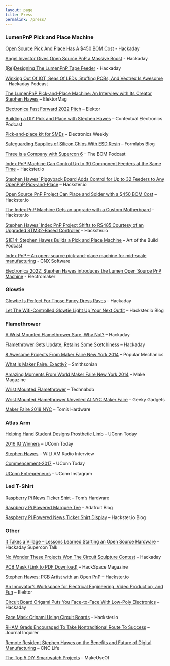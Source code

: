 ```yaml
---
layout: page
title: Press
permalink: /press/
---
```


### LumenPnP Pick and Place Machine

[Open Source Pick And Place Has A $450 BOM Cost](https://hackaday.com/2020/05/11/open-source-pick-and-place-has-a-450-bom-cost/) - Hackaday

[Angel Investor Gives Open Source PnP a Massive Boost](https://hackaday.com/2022/01/04/angel-investor-gives-open-source-pnp-a-massive-boost/) - Hackaday

[(Re)Designing The LumenPnP Tape Feeder](https://hackaday.com/2022/08/15/redesigning-the-lumenpnp-tape-feeder/#more-548019) - Hackaday

[Winking Out Of IOT, Seas Of LEDs, Stuffing PCBs, And Vectrex Is Awesome](https://hackaday.com/2020/05/15/hackaday-podcast-067-winking-out-of-iot-seas-of-leds-stuffing-pcbs-and-vectrex-is-awesome/) - Hackaday Podcast

<p><a href="https://www.elektormagazine.com/articles/opulo-lumenpnp-pick-and-place-machine">The LumenPnP Pick-and-Place Machine: An Interview with Its Creator Stephen Hawes</a> &#8211; ElektorMag</p>
<p><a href="https://www.youtube.com/watch?v=D1mP8JiSfcQ">Electronica Fast Forward 2022 Pitch</a> &#8211; Elektor</p>
<p><a href="https://contextualelectronics.com/cep002-building-a-diy-pick-and-place-with-stephen-hawes/">Building a DIY Pick and Place with Stephen Hawes</a> &#8211; Contextual Electronics Podcast</p>
<p><a href="https://www.electronicsweekly.com/blogs/engineer-in-wonderland/pick-place-kit-smes-2022-02/">Pick-and-place kit for SMEs</a> &#8211; Electronics Weekly</p>
<p><a href="https://formlabs.com/blog/supply-silicon-chips-esd-resin/">Safeguarding Supplies of Silicon Chips With ESD Resin</a> &#8211; Formlabs Blog</p>
<p><a href="https://open.spotify.com/episode/1vQZthixqPb0WFvaror1d7">Three is a Company with Supercon 6</a> &#8211; The BOM Podcast</p>
<p><a href="https://www.hackster.io/news/index-pnp-machine-can-control-up-to-30-component-feeders-at-the-same-time-20af2e651116">Index PnP Machine Can Control Up to 30 Component Feeders at the Same Time</a> &#8211; Hackster.io</p>
<p><a href="https://www.hackster.io/news/stephen-hawes-piggyback-board-adds-control-for-up-to-32-feeders-to-any-openpnp-pick-and-place-f59e20c51be8" target="_blank">Stephen Hawes&#8217; Piggyback Board Adds Control for Up to 32 Feeders to Any OpenPnP Pick-and-Place</a> &#8211; Hackster.io</p>
<p><a href="https://www.hackster.io/news/open-source-pnp-project-can-place-and-solder-with-a-450-bom-cost-3ce1e0201f19">Open Source PnP Project Can Place and Solder with a $450 BOM Cost</a> &#8211; Hackster.io</p>
<p><a href="https://www.hackster.io/news/the-index-pnp-machine-gets-an-upgrade-with-a-custom-motherboard-eb5136db3e5e">The Index PnP Machine Gets an upgrade with a Custom Motherboard</a> &#8211; Hackster.io</p>
<p><a href="https://www.hackster.io/news/stephen-hawes-index-pnp-project-shifts-to-rs485-courtesy-of-an-upgraded-stm32-based-controller-1042849a7a90">Stephen Hawes&#8217; Index PnP Project Shifts to RS485 Courtesy of an Upgraded STM32-Based Controller</a> &#8211; Hackster.io</p>
<p><a href="https://artofthebuild.fm/episodes/stephen-hawes-the-index-pick-and-place">S1E14: Stephen Hawes Builds a Pick and Place Machine</a> &#8211; Art of the Build Podcast</p>


[Index PnP – An open-source pick-and-place machine for mid-scale manufacturing](https://www.cnx-software.com/2021/07/05/index-pnp-an-open-source-pick-and-place-machine-for-mid-scale-manufacturing/) - CNX Software

[Electronica 2022: Stephen Hawes introduces the Lumen Open Source PnP Machine](https://www.electromaker.io/blog/article/electronica-2022-stephen-hawes-introduces-the-lumin-open-source-pnp-machine) - Electromaker

### Glowtie

<p><a href="https://hackaday.com/2019/02/25/glowtie-is-perfect-for-those-fancy-dress-raves/">Glowtie Is Perfect For Those Fancy Dress Raves</a> &#8211; Hackaday</p>
<p><a href="https://blog.hackster.io/let-the-wifi-controlled-glowtie-light-up-your-next-outfit-3ba059c3db2e">Let The Wifi-Controlled Glowtie Light Up Your Next Outfit</a> &#8211; Hackster.io Blog</p>

### Flamethrower

<p><a href="https://hackaday.com/2014/09/25/a-wrist-mounted-flamethrower-sure-why-not/">A Wrist Mounted Flamethrower Sure, Why Not?</a> &#8211; Hackaday</p>
<p><a href="https://hackaday.com/2018/10/17/flamethrower-gets-update-retains-some-sketchiness/">Flamethrower Gets Update, Retains Some Sketchiness</a> &#8211; Hackaday</p>
<p><a href="https://www.popularmechanics.com/technology/gadgets/how-to/g1630/8-awesome-projects-from-maker-faire-new-york-2014/">8 Awesome Projects From Maker Faire New York 2014</a> &#8211; Popular Mechanics</p>
<p><a href="https://www.smithsonianmag.com/innovation/what-maker-faire-exactly-180955574/">What Is Maker Faire, Exactly?</a> &#8211; Smithsonian</p>
<p><a href="https://makezine.com/2014/09/21/amazing-moments-from-world-maker-faire-new-york-2014/">Amazing Moments From World Maker Faire New York 2014</a> &#8211; Make Magazine</p>
<p><span style="font-weight: 400;"><a href="https://technabob.com/blog/2014/09/26/wrist-mounted-flamethrower/">Wrist Mounted Flamethrower</a> &#8211; Technabob</span></p>
<p><span style="font-weight: 400;"><a href="https://www.geeky-gadgets.com/wrist-mounted-flamethrower-unveiled-at-nyc-maker-faire-26-09-2014/">Wrist Mounted Flamethrower Unveiled At NYC Maker Faire</a> &#8211; Geeky Gadgets</span></p>
<p><span style="font-weight: 400;"><a href="https://www.tomshardware.com/picturestory/856-maker-faire-2018-nyc.html#s22">Maker Faire 2018 NYC</a> &#8211; Tom&#8217;s Hardware</span></p>

### Atlas Arm

<p><a href="https://today.uconn.edu/2016/03/helping-hand-student-designs-prosthetic-limb/">Helping Hand Student Designs Prosthetic Limb</a> &#8211; UConn Today</p>
<p><a href="https://today.uconn.edu/2016/07/2016-iq-winners/">2016 IQ Winners</a> &#8211; UConn Today</p>
<p><a href="https://www.wili-am.com/wp_bows.htm">Stephen Hawes</a> &#8211; WILI AM Radio Interview</p>
<p><a href="https://today.uconn.edu/commencement-2017/#student-4">Commencement-2017</a> &#8211; UConn Today</p>
<p><a class="hoverZoomLink" href="https://www.instagram.com/p/BS_U2btFzDE/">UConn Entrepreneurs</a> &#8211; UConn Instagram</p>

### Led T-Shirt

<p><a href="https://www.tomshardware.com/reviews/raspberry-pi-news-ticker-shirt,6014.html">Raspberry Pi News Ticker Shirt</a> &#8211; Tom&#8217;s Hardware</p>
<p><span style="font-weight: 400;"><a href="https://blog.adafruit.com/2019/03/15/raspberry-pi-powered-marquee-tee-piday-raspberrypi-raspberry_pi-wearable/">Raspberry Pi Powered Marquee Tee</a> &#8211; Adafruit Blog</span></p>
<p><span style="font-weight: 400;"><a href="https://blog.hackster.io/raspberry-pi-powered-news-ticker-shirt-display-3030438e8bdb">Raspberry Pi Powered News Ticker Shirt Display</a> &#8211; Hackster.io Blog</span></p>

### Other

<p><a href="https://www.youtube.com/watch?v=WyutXrfXc24&amp;t=19s">It Takes a Village &#8211; Lessons Learned Starting an Open Source Hardware</a>  &#8211; Hackaday Supercon Talk</p>
<p><a href="https://hackaday.com/2020/11/20/no-wonder-these-projects-won-the-circuit-sculpture-contest/">No Wonder These Projects Won The Circuit Sculpture Contest</a> &#8211; Hackaday</p>
<p><a href="https://magazines-attachments.raspberrypi.org/issues/full_pdfs/000/000/466/original/HackSpacemagazine37.pdf?1605528550">PCB Mask (Link to PDF Download)</a> &#8211; HackSpace Magazine</p>
<p><a class="" href="https://youtu.be/32pejRBSfmE">Stephen Hawes: PCB Artist with an Open PnP</a> &#8211; Hackster.io</p>
<p><a href="https://www.elektormagazine.com/news/electrical-engineering-video-workspace">An Innovator&#8217;s Workspace for Electrical Engineering, Video Production, and Fun</a> &#8211; Elektor</p>
<p><a href="https://hackaday.com/2020/09/21/circuit-board-origami-puts-you-face-to-face-with-low-poly-electronics/">Circuit Board Origami Puts You Face-to-Face With Low-Poly Electronics</a> &#8211; Hackaday</p>
<p><a href="https://www.hackster.io/news/face-mask-origami-using-circuit-boards-ded3497ff297">Face Mask Origami Using Circuit Boards</a> &#8211; Hackster.io</p>
<p><span style="font-weight: 400;"><a href="https://web.archive.org/web/20180702195147/https://www.journalinquirer.com/towns/andover/rham-grads-encouraged-to-take-nontraditional-route-to-success/article_6641ccf8-768c-11e8-a84a-1f44c1df167b.html" target="_blank">RHAM Grads Encouraged To Take Nontraditional Route To Success</a> &#8211; Journal Inquirer</span></p>
<p><a href="https://medium.com/cnc-life/remote-resident-stephen-hawes-on-the-benefits-and-future-of-digital-manufacturing-91f5c3fa59e">Remote Resident Stephen Hawes on the Benefits and Future of Digital Manufacturing</a> &#8211; CNC Life</p>
<p><a href="https://www.makeuseof.com/diy-smartwatch-projects/" target="_blank">The Top 5 DIY Smartwatch Projects</a> &#8211; MakeUseOf</p>